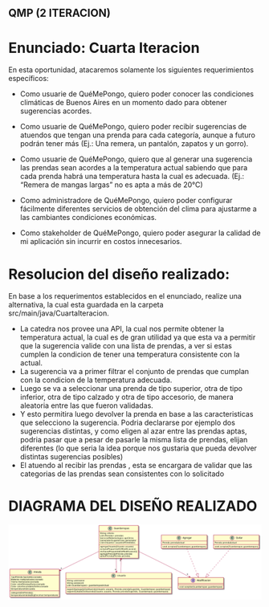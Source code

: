 ## QMP (2 ITERACION)

# Enunciado: Cuarta Iteracion

En esta oportunidad, atacaremos solamente los siguientes requerimientos específicos:

- Como usuarie de QuéMePongo, quiero poder conocer las condiciones climáticas de Buenos Aires en un momento dado para obtener sugerencias acordes.

- Como usuarie de QuéMePongo, quiero poder recibir sugerencias de atuendos que tengan una prenda para cada categoría, aunque a futuro podrán tener más (Ej.: Una remera, un pantalón, zapatos y un gorro).

- Como usuarie de QuéMePongo, quiero que al generar una sugerencia las prendas sean acordes a la temperatura actual sabiendo que para cada prenda habrá una temperatura hasta la cual es adecuada. (Ej.: “Remera de mangas largas” no es apta a más de 20°C)

- Como administradore de QuéMePongo, quiero poder configurar fácilmente diferentes servicios de obtención del clima para ajustarme a las cambiantes condiciones económicas.

- Como stakeholder de QuéMePongo, quiero poder asegurar la calidad de mi aplicación sin incurrir en costos innecesarios. 


# Resolucion del diseño realizado:
En base a los requerimentos establecidos en el enunciado, realize una alternativa, la cual esta guardada en la carpeta src/main/java/CuartaIteracion.
- La catedra nos provee una API, la cual nos permite obtener la temperatura actual, la cual es de gran utilidad ya que esta va a permitir que la sugerencia valide con una lista de prendas, a ver si estas cumplen la condicion de tener una temperatura consistente con la actual.
- La sugerencia va a primer filtrar el conjunto de prendas que cumplan con la condicion de la temperatura adecuada. 
- Luego se va a seleccionar una prenda de tipo superior, otra de tipo inferior, otra de tipo calzado y otra de tipo accesorio, de manera aleatoria entre las que fueron validadas.
- Y esto permitira luego devolver la prenda en base a las caracteristicas que selecciono la sugerencia. Podria declararse por ejemplo dos sugerencias distintas, y como eligen al azar entre las prendas aptas, podria pasar que a pesar de pasarle la misma lista de prendas, elijan diferentes (lo que seria la idea porque nos gustaria que pueda devolver distintas sugerencias posibles)
- El atuendo al recibir las prendas , esta se encargara de validar que las categorias de las prendas sean consistentes con lo solicitado


# DIAGRAMA DEL DISEÑO REALIZADO

![Im](src/main/java/QuintaIteracion/DiagramaDeClasesQuintaIteracion.png)

